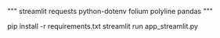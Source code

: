 """
streamlit
requests
python-dotenv
folium
polyline
pandas
"""

pip install -r requirements.txt
streamlit run app_streamlit.py